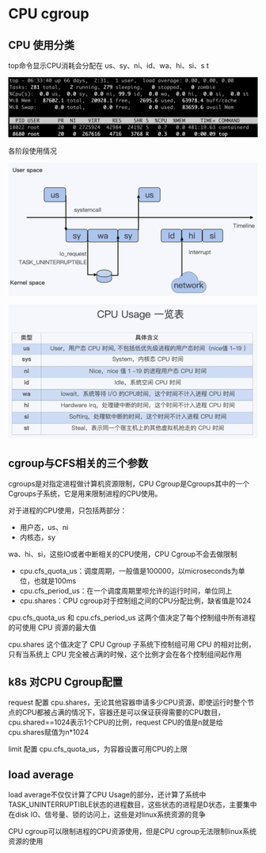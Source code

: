 # CPU cgroup



## CPU 使用分类

top命令显示CPU消耗会分配在 us、sy、ni、id、wa、hi、si、s t

![cpu-usage-pic](img/linux-top.png)



各阶段使用情况

![cpu-usage-pic](img/cpu-usage-pic.png)

![cpu-usage-table](img/cpu-usage-table.png)



## cgroup与CFS相关的三个参数

cgroups是对指定进程做计算机资源限制，CPU Cgroup是Cgroups其中的一个Cgroups子系统，它是用来限制进程的CPU使用。

对于进程的CPU使用，只包括两部分：

- 用户态，us、ni
- 内核态，sy

wa、hi、si，这些IO或者中断相关的CPU使用，CPU Cgroup不会去做限制



- cpu.cfs_quota_us：调度周期，一般值是100000，以microseconds为单位，也就是100ms
- cpu.cfs_period_us：在一个调度周期里呗允许的运行时间，单位同上
- cpu.shares：CPU cgroup对于控制组之间的CPU分配比例，缺省值是1024



cpu.cfs_quota_us 和 cpu.cfs_period_us 这两个值决定了每个控制组中所有进程的可使用 CPU 资源的最大值

cpu.shares 这个值决定了 CPU Cgroup 子系统下控制组可用 CPU 的相对比例，只有当系统上 CPU 完全被占满的时候，这个比例才会在各个控制组间起作用



## k8s 对CPU Cgroup配置

request 配置 cpu.shares，无论其他容器申请多少CPU资源，即使运行时整个节点的CPU都被占满的情况下，容器还是可以保证获得需要的CPU数目，cpu.shared==1024表示1个CPU的比例，request CPU的值是n就是给cpu.shares赋值为n*1024

limit 配置 cpu.cfs_quota_us，为容器设置可用CPU的上限



## load average

load average不仅仅计算了CPU Usage的部分，还计算了系统中TASK_UNINTERRUPTIBLE状态的进程数目，这些状态的进程是D状态，主要集中在disk IO、信号量、锁的访问上，这些是对linux系统资源的竞争

CPU cgroup可以限制进程的CPU资源使用，但是CPU cgroup无法限制linux系统资源的使用